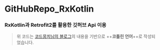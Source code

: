 GitHubRepo_RxKotlin
=============

### RxKotlin과 Retrofit2를 활용한 깃허브 Api 이용

> 위 코드는 [코드뭉치님의 블로그](https://poqw.github.io/RxJava2_3/)의 내용을 기반으로 ++**코틀린 언어**++로 작성되었습니다.
